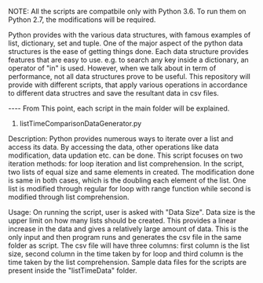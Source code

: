 NOTE: All the scripts are compatbile only with Python 3.6. To run them on Python 2.7, the modifications will be required.

Python provides with the various data structures, with famous examples of list, dictionary, set and tuple. One of the major aspect of the python data structures is the ease of getting things done. Each data structure provides features that are easy to use. e.g. to search any key inside a dictionary, an operator of "in" is used. However, when we talk about in term of performance, not all data structures prove to be useful. This repository will provide with different scripts, that apply various operations in accordance to different data structres and save the resultant data in csv files.
 
 ---- From This point, each script in the main folder will be explained.
 
 1. listTimeComparisonDataGenerator.py
 
Description: Python provides numerous ways to iterate over a list and access its data. By accessing the data, other operations like data modification, data updation etc. can be done. This script focuses on two iteration methods: for loop iteration and list comprehension. In the script, two lists of equal size and same elements in created. The modification done is same in both cases, which is the doubling each element of the list. One list is modified through regular for loop with range function while second is modified through list comprehension.

Usage: On running the script, user is asked with "Data Size". Data size is the upper limit on how many lists should be created. This provides a linear increase in the data and gives a relatively large amount of data. This is the only input and then program runs and generates the csv file in the same folder as script. The csv file will have three columns: first column is the list size, second column in the time taken by for loop and third column is the time taken by the list comprehension. Sample data files for the scripts are present inside the "listTimeData" folder.

